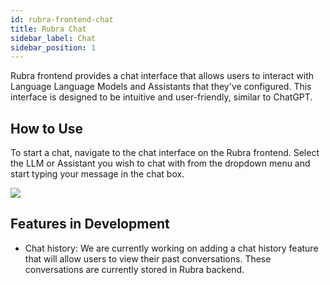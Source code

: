 ```yaml
---
id: rubra-frontend-chat
title: Rubra Chat
sidebar_label: Chat
sidebar_position: 1
---
```


Rubra frontend provides a chat interface that allows users to interact with Language Language Models and Assistants that they've configured. This interface is designed to be intuitive and user-friendly, similar to ChatGPT.

## How to Use

To start a chat, navigate to the chat interface on the Rubra frontend. Select the LLM or Assistant you wish to chat with from the dropdown menu and start typing your message in the chat box.

![](/img/rubra-frontend-chat-recording.gif)

## Features in Development

- Chat history: We are currently working on adding a chat history feature that will allow users to view their past conversations. These conversations are currently stored in Rubra backend.
